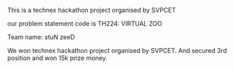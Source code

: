 This is a technex hackathon project organised by SVPCET

our problem statement code is TH224: VIRTUAL ZOO

Team name: stuN zeeD

We won technex hackathon project organised by SVPCET. And secured 3rd position and won 15k prize money.

